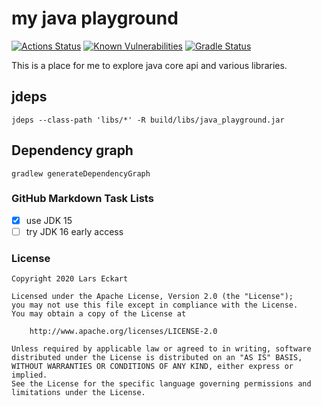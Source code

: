 # my java playground

[![Actions Status](https://github.com/LarsEckart/java_playground/workflows/test/badge.svg)](https://github.com/LarsEckart/java_playground/actions)
[![Known Vulnerabilities](https://snyk.io/test/github/larseckart/java_playground/badge.svg?targetFile=build.gradle)](https://snyk.io/test/github/larseckart/java_playground?targetFile=build.gradle)
[![Gradle Status](https://gradleupdate.appspot.com/LarsEckart/java_playground/status.svg)](https://gradleupdate.appspot.com/LarsEckart/java_playground/status)

This is a place for me to explore java core api and various libraries.

## jdeps

```
jdeps --class-path 'libs/*' -R build/libs/java_playground.jar
```

## Dependency graph

```
gradlew generateDependencyGraph
```

### GitHub Markdown Task Lists

- [x] use JDK 15
- [ ] try JDK 16 early access

### License

```
Copyright 2020 Lars Eckart

Licensed under the Apache License, Version 2.0 (the "License");
you may not use this file except in compliance with the License.
You may obtain a copy of the License at

    http://www.apache.org/licenses/LICENSE-2.0

Unless required by applicable law or agreed to in writing, software
distributed under the License is distributed on an "AS IS" BASIS,
WITHOUT WARRANTIES OR CONDITIONS OF ANY KIND, either express or implied.
See the License for the specific language governing permissions and
limitations under the License.
```
